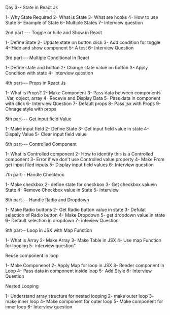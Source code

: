 Day 3--
State in React Js

1- Why State Required
2- What is State
3- What are hooks
4- How to use State
5- Example of State
6- Multiple States
7- Interview question

2nd part ---
Toggle or hide and Show in React 

1- Define State
2- Update state on button click 
3- Add condition for toggle 
4- Hide and show component
5- A test
6- Interview Question

3rd part---
Multiple Conditional In React

1- Define state and button 
2- Change state value on button 
3- Apply Condition with state 
4- Interview question 

4th part---
Props in React Js

1- What is Props?
2- Make Component
3- Pass data between components .Var, object, array
4- Recevie and Display Data
5- Pass data in component with click 
6- Interview Question 
7- Default props
8- Pass jsx with Props
9- Chnage style with props

5th part---
Get input field Value

1- Make input field
2- Define State
3- Get input field value in state
4- Dispaly Value
5- Clear input field value

6th part---
Controlled Component

1- What is Controlled component
2- How to identify this is a Controlled component
3- Error if we don't use Controlled value property
4- Make From get input filed inputs
5- Display input field values
6- Interview question 

7th part--
Handle Checkbox

1- Make checkbox
2- define state for checkbox
3- Get checkbox valuein State
4- Remove Checkbox value in State
5- interview 

8th part---
Handle Radio and Dropdown

1- Make Radio buttons
2- Get Radio button value in state
3- Defulat selection of Radio button
4- Make Dropdown
5- get dropdown value in state
6- Default selection in dropdown
7- inteview Question 

9th part--
Loop in JSX with Map Function

1- What is Array
2- Make Array
3- Make Table in JSX
4- Use map Function for looping
5- interview question"

Reuse component in loop

1- Make Componenet 
2- Apply Map for loop in JSX
3- Render component in Loop
4- Pass data in component inside loop
5- Add Style
6- Interview Question 

Nested Looping 

1- Understand array structure for nested looping
2- make outer loop
3- make inner loop
4- Make component for outer loop
5- Make component for inner loop
6- Interview question